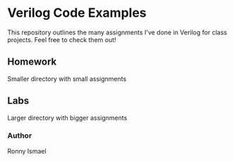# Verilog Code Examples

This repository outlines the many assignments I've done in Verilog for class projects.
Feel free to check them out!

## Homework
Smaller directory with small assignments

## Labs
Larger directory with bigger assignments


### Author
Ronny Ismael